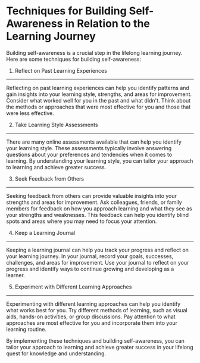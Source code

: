 Techniques for Building Self-Awareness in Relation to the Learning Journey
==============================================================================================================

Building self-awareness is a crucial step in the lifelong learning journey. Here are some techniques for building self-awareness:

1. Reflect on Past Learning Experiences
---------------------------------------

Reflecting on past learning experiences can help you identify patterns and gain insights into your learning style, strengths, and areas for improvement. Consider what worked well for you in the past and what didn't. Think about the methods or approaches that were most effective for you and those that were less effective.

2. Take Learning Style Assessments
----------------------------------

There are many online assessments available that can help you identify your learning style. These assessments typically involve answering questions about your preferences and tendencies when it comes to learning. By understanding your learning style, you can tailor your approach to learning and achieve greater success.

3. Seek Feedback from Others
----------------------------

Seeking feedback from others can provide valuable insights into your strengths and areas for improvement. Ask colleagues, friends, or family members for feedback on how you approach learning and what they see as your strengths and weaknesses. This feedback can help you identify blind spots and areas where you may need to focus your attention.

4. Keep a Learning Journal
--------------------------

Keeping a learning journal can help you track your progress and reflect on your learning journey. In your journal, record your goals, successes, challenges, and areas for improvement. Use your journal to reflect on your progress and identify ways to continue growing and developing as a learner.

5. Experiment with Different Learning Approaches
------------------------------------------------

Experimenting with different learning approaches can help you identify what works best for you. Try different methods of learning, such as visual aids, hands-on activities, or group discussions. Pay attention to what approaches are most effective for you and incorporate them into your learning routine.

By implementing these techniques and building self-awareness, you can tailor your approach to learning and achieve greater success in your lifelong quest for knowledge and understanding.
